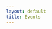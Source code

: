 ```yaml
---
layout: default
title: Events
---
```

<div class="container">
    <div id="results"><div>
</div>


<script>
    //Main decision hub sync / await in order.
    async function main(){
       const items = await membersList(); //From axios.js. Will return "resoved" section of Promise.
       console.log("Promise has finished eventsListAll", items); //Once above line is completed this is then run.
       //displayItems(items);
    }

    async function getMembersViaFunctions(){
        console.log("Inside getMembersViaFunctions 1");

        await axios.get('https://myeventus.netlify.app/.netlify/functions/airtable-list-members')
            .then(response => {
                let data = response;
                console.log("Inside getMembersViaFunctions 2", data);
                resolve(data)
            })
            .catch(err => {
                console.log("err", err);
            })

        // const fetchMembers = async () => {
        //     await (await fetch('https://myeventus.netlify.app/.netlify/functions/airtable-list-members')).json();
        //     //await (await fetch('http://localhost:9000/functions/airtable-list-members.js')).json();

        //     //displayItems(items)

        //     fetchMembers()
        //     .then(data => {
        //         console.log("FROM NETLIFY FUNCTION: ", data);
        //     })
        // }
        console.log("Inside getMembersViaFunctions 3");
    };

    async function deleteItem(event){
        console.log("DELETE : ", event);
        const response = await removeItem(event, "Who");
        console.log("RESPONSE DELETE : ", response);
    };


    function displayItems(items){
        let html = '';
        console.log("ITEMS: ", items);
        items.forEach(item => {
            // 
            html +=
            `<br>
            <div class="card shadow mb-4">
                <div class="card-header py-3">
                    <h6 class="m-0 font-weight-bold text-primary">${item.fields.Alias}</h6>
                </div>
                <div class="card-body">
                    <div class="table-responsive">
                        <table class="table table-bordered" id="22" width="100%" cellspacing="0">
                        <thead><th>Title</th><th>Details</th></thead>
                        <tbody>
                            <tr><td>Alias</td><td>${item.fields.Alias}</td></tr>
                        </tbody>
                        </table>
                        <button class="btn btn-danger" type="button" id="delete" onclick="deleteItem('${item.id}')">Delete</button>
                    </div>
                </div>
            </div>
            ` 
        });
        document.getElementById('results').innerHTML = html; 
    }


  $(document).ready(function() {
        let html = '';

        //Trigger the main decision tree hub.
        getMembersViaFunctions();
        main(); 
  });